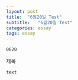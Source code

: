 ```yaml
---
layout: post
title:  "6월20일 Test"
subtitle:   "6월20일 Test"
categories: essay
tags: essay
---
```


~~~
0620
~~~
제목
~~~
text
~~~